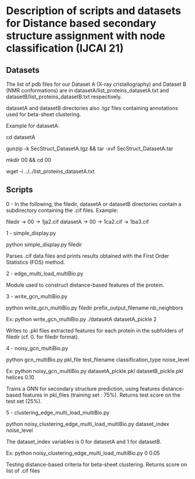 # Description of scripts and datasets for Distance based secondary structure assignment with node classification (IJCAI 21)

## Datasets 

The list of pdb files for our Dataset A (X-ray cristallography) and Dataset B (NMR conformations) are in  datasetA/list\_proteins\_datasetA.txt and datasetB/list\_proteins\_datasetB.txt respectively.

datasetA and datasetB directories also .tgz files containing annotations used for beta-sheet clustering.




Example for datasetA: 


cd datasetA

gunzip -k SecStruct_DatasetA.tgz && tar -xvf SecStruct_DatasetA.tar

mkdir 00 && cd 00

wget -i ../../list\_proteins\_datasetA.txt









## Scripts





0 - In the following, the filedir, datasetA or datasetB directories contain a subdirectory containing the .cif files. Example: 

filedir  -> 00 -> 1ja2.cif
datasetA -> 00 -> 1ca2.cif
               -> 1ba3.cif

1 - simple\_display.py

python simple\_display.py filedir

Parses .cif data files and prints results obtained with the First Order Statistics (FOS) method. 

2 - edge\_multi\_load\_multiBio.py

Module used to construct distance-based features of the protein.

3 - write\_gcn\_multiBio.py

python write\_gcn\_multiBio.py filedir prefix\_output\_filename nb\_neighbors

Ex: python write\_gcn\_multiBio.py ./datasetA datasetA\_pickle 2

Writes to .pkl files extracted features for each protein in the subfolders of filedir (cf. 0. for filedir format).

4 - noisy\_gcn\_multiBio.py

python gcn\_multiBio.py pkl\_file test\_filename classification\_type noise\_level

Ex: python noisy\_gcn\_multiBio.py datasetA\_pickle.pkl datasetB\_pickle.pkl helices 0.10 

Trains a GNN for secondary structure prediction, using features distance-based features in pkl\_files (training set : 75%). 
Returns test score on the test set (25%).

5 - clustering\_edge\_multi\_load\_multiBio.py

python noisy\_clustering\_edge\_multi\_load\_multiBio.py dataset\_index noise\_level 

The dataset\_index variables is 0 for datasetA and 1 for datasetB.

Ex: python noisy\_clustering\_edge\_multi\_load\_multiBio.py 0 0.05

Testing distance-based criteria for beta-sheet clustering. Returns score on list of .cif files




